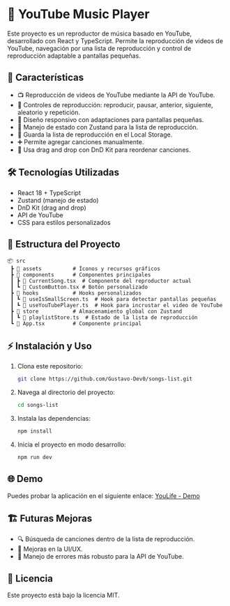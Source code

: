 # 🎵 YouTube Music Player

Este proyecto es un reproductor de música basado en YouTube, desarrollado con React y TypeScript. Permite la reproducción de videos de YouTube, navegación por una lista de reproducción y control de reproducción adaptable a pantallas pequeñas.

## 🚀 Características
- 📺 Reproducción de videos de YouTube mediante la API de YouTube.
- 🔁 Controles de reproducción: reproducir, pausar, anterior, siguiente, aleatorio y repetición.
- 📱 Diseño responsivo con adaptaciones para pantallas pequeñas.
- 🎵 Manejo de estado con Zustand para la lista de reproducción.
- 💾 Guarda la lista de reproducción en el Local Storage.
- ➕ Permite agregar canciones manualmente.
- 🎯 Usa drag and drop con DnD Kit para reordenar canciones.

## 🛠️ Tecnologías Utilizadas
- React 18 + TypeScript
- Zustand (manejo de estado)
- DnD Kit (drag and drop)
- API de YouTube
- CSS para estilos personalizados

## 📂 Estructura del Proyecto
```
📦 src
 ┣ 📂 assets          # Íconos y recursos gráficos
 ┣ 📂 components      # Componentes principales
 ┃ ┣ 📜 CurrentSong.tsx  # Componente del reproductor actual
 ┃ ┗ 📜 CustomButton.tsx # Botón personalizado
 ┣ 📂 hooks           # Hooks personalizados
 ┃ ┗ 📜 useIsSmallScreen.ts  # Hook para detectar pantallas pequeñas
 ┃ ┗ 📜 useYouTubePlayer.ts  # Hook para incrustar el video de YouTube
 ┣ 📂 store           # Almacenamiento global con Zustand
 ┃ ┗ 📜 playlistStore.ts  # Estado de la lista de reproducción
 ┗ 📜 App.tsx         # Componente principal
```

## ⚡ Instalación y Uso
1. Clona este repositorio:
   ```sh
   git clone https://github.com/Gustavo-Dev0/songs-list.git
   ```
2. Navega al directorio del proyecto:
   ```sh
   cd songs-list
   ```
3. Instala las dependencias:
   ```sh
   npm install
   ```
4. Inicia el proyecto en modo desarrollo:
   ```sh
   npm run dev
   ```

## 🌐 Demo
Puedes probar la aplicación en el siguiente enlace:
[YouLife - Demo](https://youlife.pages.dev)

## 🏗️ Futuras Mejoras
- 🔍 Búsqueda de canciones dentro de la lista de reproducción.
- 🎨 Mejoras en la UI/UX.
- 🛑 Manejo de errores más robusto para la API de YouTube.

## 📄 Licencia
Este proyecto está bajo la licencia MIT.

